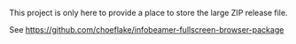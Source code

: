This project is only here to provide a place to store the large ZIP release file.

See https://github.com/choeflake/infobeamer-fullscreen-browser-package
